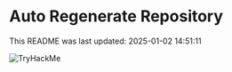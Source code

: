 # Auto Regenerate Repository

This README was last updated: 2025-01-02 14:51:11

 ![TryHackMe](https://tryhackme.com/badge/533634)